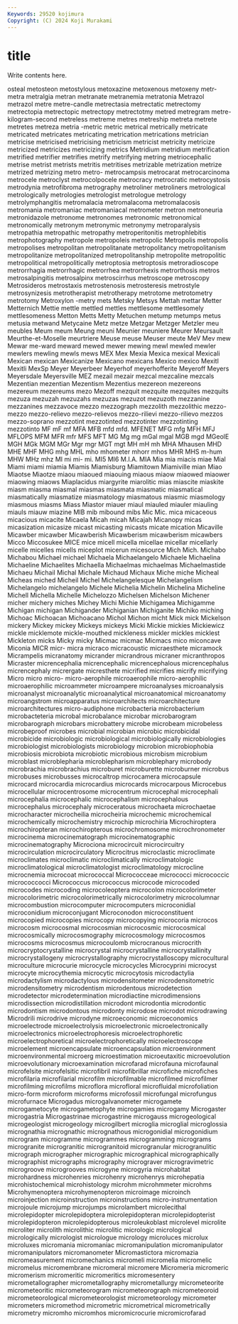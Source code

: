 ```yaml
---
Keywords: 29520 kojimura
Copyright: (C) 2024 Koji Murakami
---
```


# title

Write contents here.



osteal metosteon metostylous metoxazine
metoxenous metoxeny metr- metra metralgia metran metranate metranemia metratonia Metrazol
metrazol metre metre-candle metrectasia metrectatic metrectomy metrectopia metrectopic metrectopy metrectotmy
metred metregram metre-kilogram-second metreless metreme metres metreship metreta metrete metretes
metreza metria -metric metric metrical metrically metricate metricated metricates metricating
metrication metrications metrician metricise metricised metricising metricism metricist metricity metricize
metricized metricizes metricizing metrics Metridium metridium metrification metrified metrifier metrifies
metrify metrifying metring metriocephalic metrise metrist metrists metritis metritises metrizable
metrization metrize metrized metrizing metro metro- metrocampsis metrocarat metrocarcinoma metrocele
metroclyst metrocolpocele metrocracy metrocratic metrocystosis metrodynia metrofibroma metrography metroliner metroliners
metrological metrologically metrologies metrologist metrologue metrology metrolymphangitis metromalacia metromalacoma metromalacosis
metromania metromaniac metromaniacal metrometer metron metroneuria metronidazole metronome metronomes metronomic
metronomical metronomically metronym metronymic metronymy metroparalysis metropathia metropathic metropathy metroperitonitis
metrophlebitis metrophotography metropole metropoleis metropolic Metropolis metropolis metropolises metropolitan metropolitanate
metropolitancy metropolitanism metropolitanize metropolitanized metropolitanship metropolite metropolitic metropolitical metropolitically metroptosia
metroptosis metroradioscope metrorrhagia metrorrhagic metrorrhea metrorrhexis metrorthosis metros metrosalpingitis metrosalpinx
metroscirrhus metroscope metroscopy Metrosideros metrostaxis metrostenosis metrosteresis metrostyle metrosynizesis metrotherapist
metrotherapy metrotome metrotometry metrotomy Metroxylon -metry mets Metsky Metsys Mettah
mettar Metter Metternich Mettie mettle mettled mettles mettlesome mettlesomely mettlesomeness
Metton Metts Metty Metuchen metump metumps metus metusia metwand Metycaine
Metz metze Metzgar Metzger Metzler meu meubles Meum meum Meung
meuni Meunier meuniere Meurer Meursault Meurthe-et-Moselle meurtriere Meuse meuse Meuser
meute MeV Mev mew Mewar me-ward meward mewed mewer mewing
mewl mewled mewler mewlers mewling mewls mews MEX Mex Mexia
Mexica mexical Mexicali Mexican mexican Mexicanize Mexicano mexicans Mexico mexico
Mexitl Mexitli MexSp Meyer Meyerbeer Meyerhof meyerhofferite Meyeroff Meyers Meyersdale
Meyersville MEZ mezail mezair mezcal mezcaline mezcals Mezentian mezentian Mezentism
Mezentius mezereon mezereons mezereum mezereums mezo Mezoff mezquit mezquite mezquites
mezquits mezuza mezuzah mezuzahs mezuzas mezuzot mezuzoth mezzanine mezzanines mezzavoce
mezzo mezzograph mezzolith mezzolithic mezzo-mezzo mezzo-relievo mezzo-relievos mezzo-rilievi mezzo-rilievo mezzos
mezzo-soprano mezzotint mezzotinted mezzotinter mezzotinting mezzotinto MF mF mf MFA
MFB mfd mfd. MFENET MFG mfg MFH MFJ MFLOPS MFM
MFR mfr MFS MFT MG Mg mg mGal mgal MGB
mgd MGeolE MGH MGk MGM MGr Mgr mgr MGT mgt
MH mH mh MHA Mhausen MHD MHE MHF MHG mhg
MHL mho mhometer mhorr mhos MHR MHS m-hum MHW MHz
mhz MI mi mi- mi. MI5 MI6 M.I.A. MIA Mia
mia miacis miae Mial Miami miami miamia Miamis Miamisburg Miamitown
Miamiville mian Miao Miaotse Miaotze miaou miaoued miaouing miaous miaow
miaowed miaower miaowing miaows Miaplacidus miargyrite miarolitic mias miascite miaskite
miasm miasma miasmal miasmas miasmata miasmatic miasmatical miasmatically miasmatize miasmatology
miasmatous miasmic miasmology miasmous miasms Miass Miastor miauer miaul miauled
miauler miauling miauls miauw miazine MIB mib mibound mibs Mic
Mic. mica micaceous micacious micacite Micaela Micah micah Micajah Micanopy
micas micasization micasize micast micasting micasts micate mication Micaville Micawber
micawber Micawberish Micawberism micawberism micawbers Micco Miccosukee MICE mice micell
micella micellae micellar micellarly micelle micelles micells miceplot micerun micesource
Mich Mich. Michabo Michabou Michael michael Michaela Michaelangelo Michaele Michaelina
Michaeline Michaelites Michaella Michaelmas michaelmas Michaelmastide Michaeu Michail Michal Michale
Michaud Michaux Miche miche Micheal Micheas miched Micheil Michel Michelangelesque
Michelangelism Michelangelo michelangelo Michele Michelia Michelin Michelina Micheline Michell Michella
Michelle Michelozzo Michelsen Michelson Michener micher michery miches Michey Michi
Michie Michigamea Michigamme Michigan michigan Michigander Michiganian Michiganite Michiko miching
Michoac Michoacan Michoacano Michol Michon micht Mick mick Mickelson mickery
Mickey mickey Mickeys mickeys Micki Mickie mickies Mickiewicz mickle micklemote
mickle-mouthed mickleness mickler mickles micklest Mickleton micks Micky micky Micmac
micmac Micmacs mico miconcave Miconia MICR micr- micra micraco micracoustic
micraesthete micramock Micrampelis micranatomy micrander micrandrous micraner micranthropos Micraster micrencephalia
micrencephalic micrencephalous micrencephalus micrencephaly micrergate micresthete micrified micrifies micrify micrifying
Micro micro micro- micro-aerophile microaerophile micro-aerophilic microaerophilic microammeter microampere microanalyses
microanalysis microanalyst microanalytic microanalytical microanatomical microanatomy microangstrom microapparatus microarchitects microarchitecture
microarchitectures micro-audiphone microbacteria microbacterium microbacteteria microbal microbalance microbar microbarogram microbarograph
microbars microbattery microbe microbeam microbeless microbeproof microbes microbial microbian microbic
microbicidal microbicide microbiologic microbiological microbiologically microbiologies microbiologist microbiologists microbiology microbion
microbiophobia microbiosis microbiota microbiotic microbious microbism microbium microblast microblepharia microblepharism
microblephary microbody microbrachia microbrachius microburet microburette microburner microbus microbuses microbusses
microcaltrop microcamera microcapsule microcard microcardia microcardius microcards microcarpous Microcebus microcellular
microcentrosome microcentrum microcephal microcephali microcephalia microcephalic microcephalism microcephalous microcephalus microcephaly
microceratous microchaeta microchaetae microcharacter microcheilia microcheiria microchemic microchemical microchemically microchemistry
microchip microchiria Microchiroptera microchiropteran microchiropterous microchromosome microchronometer microcinema microcinematograph microcinematographic
microcinematography Microciona microcircuit microcircuitry microcirculation microcirculatory Microcitrus microclastic microclimate microclimates
microclimatic microclimatically microclimatologic microclimatological microclimatologist microclimatology microcline microcnemia microcoat micrococcal
Micrococceae micrococci micrococcic micrococcocci Micrococcus micrococcus microcode microcoded microcodes microcoding
microcoleoptera microcolon microcolorimeter microcolorimetric microcolorimetrically microcolorimetry microcolumnar microcombustion microcomputer microcomputers
microconidial microconidium microconjugant Microconodon microconstituent microcopied microcopies microcopy microcopying microcoria
microcos microcosm microcosmal microcosmian microcosmic microcosmical microcosmically microcosmography microcosmology microcosmos
microcosms microcosmus microcoulomb microcranous microcrith microcryptocrystalline microcrystal microcrystalline microcrystallinity microcrystallogeny
microcrystallography microcrystalloscopy microcultural microculture microcurie microcycle microcycles Microcyprini microcyst microcyte
microcythemia microcytic microcytosis microdactylia microdactylism microdactylous microdensitometer microdensitometric microdensitometry microdentism
microdentous microdetection microdetector microdetermination microdiactine microdimensions microdissection microdistillation microdont microdontia
microdontic microdontism microdontous microdonty microdose microdot microdrawing Microdrili microdrive microdyne
microeconomic microeconomics microelectrode microelectrolysis microelectronic microelectronically microelectronics microelectrophoresis microelectrophoretic microelectrophoretical
microelectrophoretically microelectroscope microelement microencapsulate microencapsulation microenvironment microenvironmental microerg microestimation microeutaxitic
microevolution microevolutionary microexamination microfarad microfauna microfaunal microfelsite microfelsitic microfibril microfibrillar
microfiche microfiches microfilaria microfilarial microfilm microfilmable microfilmed microfilmer microfilming microfilms
microflora microfloral microfluidal microfoliation micro-form microform microforms microfossil microfungal microfungus
microfurnace Microgadus microgalvanometer microgamete microgametocyte microgametophyte microgamies microgamy Microgaster microgastria
Microgastrinae microgastrine microgauss microgeological microgeologist microgeology microgilbert microglia microglial microglossia
micrognathia micrognathic micrognathous microgonidial microgonidium microgram microgramme microgrammes microgramming micrograms
microgranite microgranitic microgranitoid microgranular microgranulitic micrograph micrographer micrographic micrographical micrographically
micrographist micrographs micrography micrograver microgravimetric microgroove microgrooves microgyne microgyria microhabitat
microhardness microhenries microhenry microhenrys microhepatia microhistochemical microhistology microhm microhmmeter microhms
Microhymenoptera microhymenopteron microimage microinch microinjection microinstruction microinstructions micro-instrumentation microjoule microjump
microjumps microlambert microlecithal microlepidopter microlepidoptera microlepidopteran microlepidopterist microlepidopteron microlepidopterous microleukoblast
microlevel microlite microliter microlith microlithic microlitic micrologic micrological micrologically micrologist
micrologue micrology microluces microlux microluxes micromania micromaniac micromanipulation micromanipulator micromanipulators
micromanometer Micromastictora micromazia micromeasurement micromechanics micromeli micromelia micromelic micromelus micromembrane
micromeral micromere Micromeria micromeric micromerism micromeritic micromeritics micromesentery micrometallographer micrometallography
micrometallurgy micrometeorite micrometeoritic micrometeorogram micrometeorograph micrometeoroid micrometeorological micrometeorologist micrometeorology micrometer
micrometers micromethod micrometric micrometrical micrometrically micrometry micromho micromhos micromicrocurie micromicrofarad
